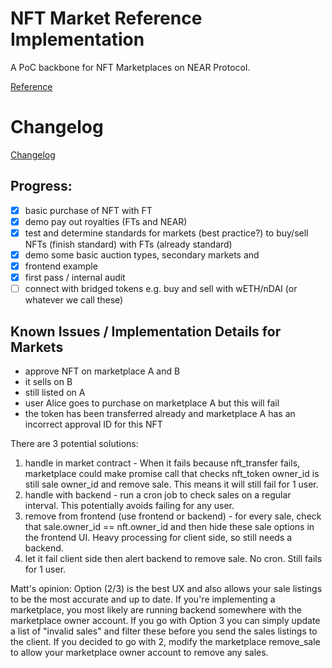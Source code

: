 # NFT Market Reference Implementation

A PoC backbone for NFT Marketplaces on NEAR Protocol.

[Reference](https://nomicon.io/Standards/NonFungibleToken/README.html)

# Changelog

[Changelog](changelog.md)

## Progress:
- [x] basic purchase of NFT with FT
- [x] demo pay out royalties (FTs and NEAR)
- [x] test and determine standards for markets (best practice?) to buy/sell NFTs (finish standard) with FTs (already standard)
- [x] demo some basic auction types, secondary markets and 
- [x] frontend example
- [x] first pass / internal audit
- [ ] connect with bridged tokens e.g. buy and sell with wETH/nDAI (or whatever we call these)

## Known Issues / Implementation Details for Markets

* approve NFT on marketplace A and B
* it sells on B
* still listed on A
* user Alice goes to purchase on marketplace A but this will fail
* the token has been transferred already and marketplace A has an incorrect approval ID for this NFT

There are 3 potential solutions:

1. handle in market contract - When it fails because nft_transfer fails, marketplace could make promise call that checks nft_token owner_id is still sale owner_id and remove sale. This means it will still fail for 1 user.
2. handle with backend - run a cron job to check sales on a regular interval. This potentially avoids failing for any user.
3. remove from frontend (use frontend or backend) - for every sale, check that sale.owner_id == nft.owner_id and then hide these sale options in the frontend UI. Heavy processing for client side, so still needs a backend.
4. let it fail client side then alert backend to remove sale. No cron. Still fails for 1 user.

Matt's opinion:
Option (2/3) is the best UX and also allows your sale listings to be the most accurate and up to date. If you're implementing a marketplace, you most likely are running backend somewhere with the marketplace owner account. If you go with Option 3 you can simply update a list of "invalid sales" and filter these before you send the sales listings to the client. If you decided to go with 2, modify the marketplace remove_sale to allow your marketplace owner account to remove any sales. 